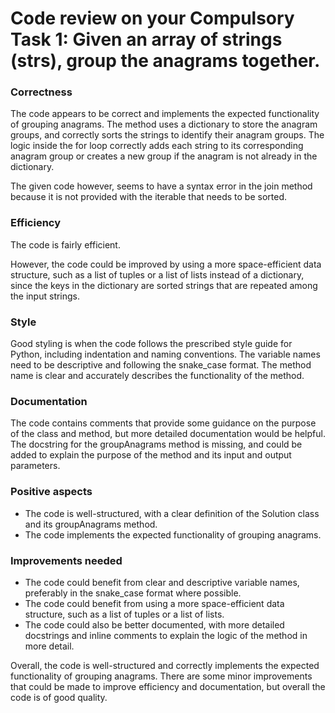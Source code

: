 # Code review on your Compulsory Task 1: Given an array of strings (strs), group the anagrams together.

### Correctness

The code appears to be correct and implements the expected functionality of grouping anagrams. The method uses a dictionary to store the anagram groups, and correctly sorts the strings to identify their anagram groups. The logic inside the for loop correctly adds each string to its corresponding anagram group or creates a new group if the anagram is not already in the dictionary. 

The given code however, seems to have a syntax error in the join method because it is not provided with the iterable that needs to be sorted.

### Efficiency

The code is fairly efficient. 

However, the code could be improved by using a more space-efficient data structure, such as a list of tuples or a list of lists instead of a dictionary, since the keys in the dictionary are sorted strings that are repeated among the input strings.

### Style

Good styling is when the code follows the prescribed style guide for Python, including indentation and naming conventions. The variable names need to be descriptive and following the snake_case format. The method name is clear and accurately describes the functionality of the method.

### Documentation

The code contains comments that provide some guidance on the purpose of the class and method, but more detailed documentation would be helpful. The docstring for the groupAnagrams method is missing, and could be added to explain the purpose of the method and its input and output parameters.

### Positive aspects

- The code is well-structured, with a clear definition of the Solution class and its groupAnagrams method.
- The code implements the expected functionality of grouping anagrams.

### Improvements needed

- The code could benefit from clear and descriptive variable names, preferably in the snake_case format where possible.
- The code could benefit from using a more space-efficient data structure, such as a list of tuples or a list of lists.
- The code could also be better documented, with more detailed docstrings and inline comments to explain the logic of the method in more detail.

Overall, the code is well-structured and correctly implements the expected functionality of grouping anagrams. There are some minor improvements that could be made to improve efficiency and documentation, but overall the code is of good quality.
